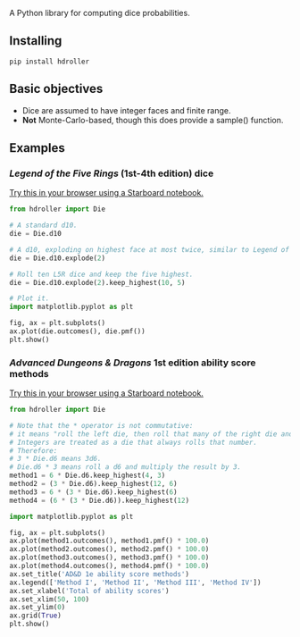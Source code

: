 A Python library for computing dice probabilities.

## Installing

```
pip install hdroller
```

## Basic objectives

* Dice are assumed to have integer faces and finite range.
* **Not** Monte-Carlo-based, though this does provide a sample() function.

## Examples

### *Legend of the Five Rings* (1st-4th edition) dice

[Try this in your browser using a Starboard notebook.](https://starboard.gg/nb/nfmQTSp)

```python
from hdroller import Die

# A standard d10.
die = Die.d10

# A d10, exploding on highest face at most twice, similar to Legend of the Five Rings.
die = Die.d10.explode(2)

# Roll ten L5R dice and keep the five highest.
die = Die.d10.explode(2).keep_highest(10, 5)

# Plot it.
import matplotlib.pyplot as plt

fig, ax = plt.subplots()
ax.plot(die.outcomes(), die.pmf())
plt.show()
```

### *Advanced Dungeons & Dragons* 1st edition ability score methods

[Try this in your browser using a Starboard notebook.](https://starboard.gg/nb/nSMJ7hH)

```python
from hdroller import Die

# Note that the * operator is not commutative:
# it means "roll the left die, then roll that many of the right die and sum".
# Integers are treated as a die that always rolls that number.
# Therefore:
# 3 * Die.d6 means 3d6.
# Die.d6 * 3 means roll a d6 and multiply the result by 3.
method1 = 6 * Die.d6.keep_highest(4, 3) 
method2 = (3 * Die.d6).keep_highest(12, 6)
method3 = 6 * (3 * Die.d6).keep_highest(6)
method4 = (6 * (3 * Die.d6)).keep_highest(12)

import matplotlib.pyplot as plt

fig, ax = plt.subplots()
ax.plot(method1.outcomes(), method1.pmf() * 100.0)
ax.plot(method2.outcomes(), method2.pmf() * 100.0)
ax.plot(method3.outcomes(), method3.pmf() * 100.0)
ax.plot(method4.outcomes(), method4.pmf() * 100.0)
ax.set_title('AD&D 1e ability score methods')
ax.legend(['Method I', 'Method II', 'Method III', 'Method IV'])
ax.set_xlabel('Total of ability scores')
ax.set_xlim(50, 100)
ax.set_ylim(0)
ax.grid(True)
plt.show()
```
